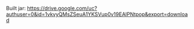Built jar: https://drive.google.com/uc?authuser=0&id=1vkvyQMsZSeuA1YKSVup0v19EAlPNtpop&export=download
